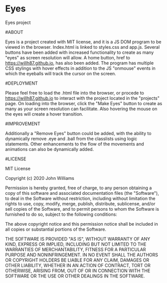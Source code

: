# Eyes
Eyes project

#ABOUT
  
  Eyes is a project created with MIT license, and it is a JS DOM program to be viewed in the browser. Index.html is linked to styles.css and app.js.
  Several buttons have been added with increased functionality to create as many "eyes" as screen resolution will allow. A home button, href to https://willh87.github.io, has
  also been added. The program has multiple CSS stylings with hover effects in addition to the JS "onmouse" events in which the eyeballs will track the cursor on the screen.
  
#DEPLOYMENT

  Please feel free to load the .html file into the browser, or procede to https://willh87.github.io to interact with the project located in the "projects" page. On loading into the browser, click the "Make Eyes" button to create as many as your screen resolution can facilitate. Also hovering the mouse on the eyes will create a hover transition.
  
 #IMPROVEMENT
 
  Additionally a "Remove Eyes" button could be added, with the ability to dynamically remove .eye and .ball from the classlists using logic statements. Other enhancements to the flow of the movements and animations can also be dynamically added.
  
  #LICENSE
  
   MIT License

Copyright (c) 2020 John Williams

Permission is hereby granted, free of charge, to any person obtaining a copy
of this software and associated documentation files (the "Software"), to deal
in the Software without restriction, including without limitation the rights
to use, copy, modify, merge, publish, distribute, sublicense, and/or sell
copies of the Software, and to permit persons to whom the Software is
furnished to do so, subject to the following conditions:

The above copyright notice and this permission notice shall be included in all
copies or substantial portions of the Software.

THE SOFTWARE IS PROVIDED "AS IS", WITHOUT WARRANTY OF ANY KIND, EXPRESS OR
IMPLIED, INCLUDING BUT NOT LIMITED TO THE WARRANTIES OF MERCHANTABILITY,
FITNESS FOR A PARTICULAR PURPOSE AND NONINFRINGEMENT. IN NO EVENT SHALL THE
AUTHORS OR COPYRIGHT HOLDERS BE LIABLE FOR ANY CLAIM, DAMAGES OR OTHER
LIABILITY, WHETHER IN AN ACTION OF CONTRACT, TORT OR OTHERWISE, ARISING FROM,
OUT OF OR IN CONNECTION WITH THE SOFTWARE OR THE USE OR OTHER DEALINGS IN THE
SOFTWARE.

